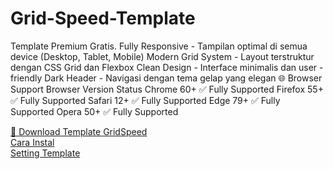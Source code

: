 # Grid-Speed-Template  
Template Premium Gratis. Fully Responsive   - Tampilan optimal di semua device (Desktop, Tablet, Mobile)  Modern Grid System   - Layout terstruktur dengan CSS Grid dan Flexbox  Clean Design   - Interface minimalis dan user  -friendly  Dark Header   - Navigasi dengan tema gelap yang elegan  🌐 Browser Support
Browser	Version	Status
Chrome	60+	✅ Fully Supported
Firefox	55+	✅ Fully Supported
Safari	12+	✅ Fully Supported
Edge	79+	✅ Fully Supported
Opera	50+	✅ Fully Supported
  
[🔄 Download Template GridSpeed](https://github.com/Sutrisnot/Grid-Speed-Template/archive/refs/heads/main.zip)  
[Cara Instal](#)  
[Setting Template](#)  
